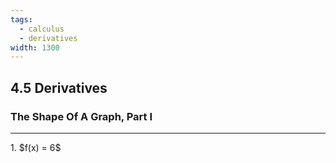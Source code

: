 ```yaml
---
tags:
  - calculus
  - derivatives
width: 1300
---
```


## 4.5 Derivatives

### The Shape Of A Graph, Part I

---

<grid drag="40 30" drop="topleft">
1. $f(x) = 6$
</grid>
